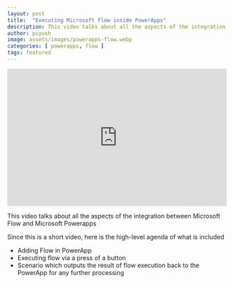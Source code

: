 ```yaml
---
layout: post
title:  "Executing Microsoft Flow inside PowerApps"
description: This video talks about all the aspects of the integration between Microsoft Flow and Microsoft Powerapps
author: piyush
image: assets/images/powerapps-flow.webp
categories: [ powerapps, flow ]
tags: featured
---
```

<iframe style="width:100%;" height="315" src="https://www.youtube.com/embed/fupm3GVKaq8" frameborder="0" allowfullscreen></iframe>

This video talks about all the aspects of the integration between Microsoft Flow and Microsoft Powerapps

Since this is a short video, here is the high-level agenda of what is included
* Adding Flow in PowerApp
* Executing flow via a press of a button
* Scenario which outputs the result of flow execution back to the PowerApp for any further processing